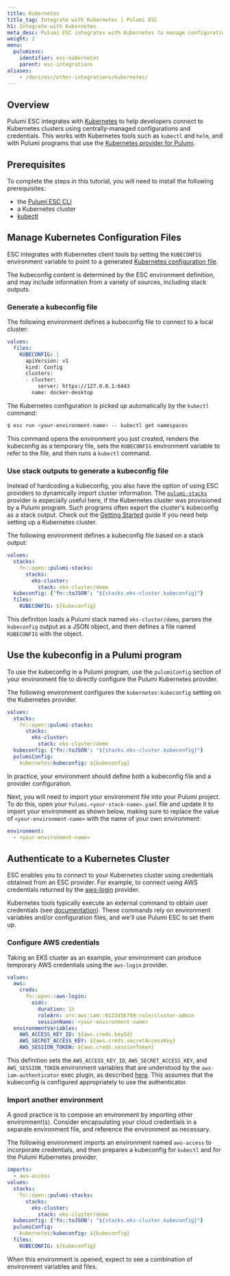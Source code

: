 ```yaml
---
title: Kubernetes
title_tag: Integrate with Kubernetes | Pulumi ESC
h1: Integrate with Kubernetes
meta_desc: Pulumi ESC integrates with Kubernetes to manage configurations, credentials, and kubeconfig files, with kubectl and helm, and Pulumi Kubernetes provider.
weight: 2
menu:
  pulumiesc:
    identifier: esc-kubernetes
    parent: esc-integrations
aliases:
    - /docs/esc/other-integrations/kubernetes/
---
```


## Overview

Pulumi ESC integrates with [Kubernetes](https://kubernetes.io/) to help developers connect to Kubernetes
clusters using centrally-managed configurations and credentials. This works with Kubernetes tools
such as `kubectl` and `helm`, and with Pulumi programs that use the
[Kubernetes provider for Pulumi](/registry/packages/kubernetes/).

## Prerequisites

To complete the steps in this tutorial, you will need to install the following prerequisites:

- the [Pulumi ESC CLI](/docs/esc-cli/)
- a Kubernetes cluster
- [kubectl](https://kubernetes.io/releases/download/#kubectl)

## Manage Kubernetes Configuration Files

ESC integrates with Kubernetes client tools by setting the `KUBECONFIG` environment variable to point to a
generated [Kubernetes configuration file](https://kubernetes.io/docs/concepts/configuration/organize-cluster-access-kubeconfig/).

The kubeconfig content is determined by the ESC environment definition, and may include
information from a variety of sources, including stack outputs.

### Generate a kubeconfig file

The following environment defines a kubeconfig file to connect to a local cluster:

```yaml
values:
  files:
    KUBECONFIG: |
      apiVersion: v1
      kind: Config
      clusters:
      - cluster:
          server: https://127.0.0.1:6443
        name: docker-desktop
```

The Kubernetes configuration is picked up automatically by the `kubectl` command:

```bash
$ esc run <your-environment-name> -- kubectl get namespaces
```

This command opens the environment you just created, renders the kubeconfig as a temporary file, sets
the `KUBECONFIG` environment variable to refer to the file, and then runs a `kubectl` command.

### Use stack outputs to generate a kubeconfig file

Instead of hardcoding a kubeconfig, you also have the option of using ESC providers to dynamically import
cluster information. The [`pulumi-stacks`](/docs/esc/providers/pulumi-stacks/) provider is especially useful here, if the Kubernetes cluster
was provisioned by a Pulumi program. Such programs often export the cluster's kubeconfig as a stack output.
Check out the [Getting Started](/docs/clouds/kubernetes/) guide if you need help setting up a Kubernetes cluster.

The following environment defines a kubeconfig file based on a stack output:

```yaml
values:
  stacks:
    fn::open::pulumi-stacks:
      stacks:
        eks-cluster:
          stack: eks-cluster/demo
  kubeconfig: {'fn::toJSON': "${stacks.eks-cluster.kubeconfig}"}
  files:
    KUBECONFIG: ${kubeconfig}
```

This definition loads a Pulumi stack named `eks-cluster/demo`, parses the `kubeconfig` output as a JSON object,
and then defines a file named `KUBECONFIG` with the object.

## Use the kubeconfig in a Pulumi program

To use the kubeconfig in a Pulumi program, use the `pulumiConfig` section of your environment file to directly
configure the Pulumi Kubernetes provider.

The following environment configures the `kubernetes:kubeconfig` setting on the Kubernetes provider.

```yaml
values:
  stacks:
    fn::open::pulumi-stacks:
      stacks:
        eks-cluster:
          stack: eks-cluster/demo
  kubeconfig: {'fn::toJSON': "${stacks.eks-cluster.kubeconfig}"}
  pulumiConfig:
    kubernetes:kubeconfig: ${kubeconfig}
```

In practice, your environment should define both a kubeconfig file and a provider configuration.

Next, you will need to import your environment file into your Pulumi project. To do this,
open your `Pulumi.<your-stack-name>.yaml` file and update it to import your environment as shown below,
making sure to replace the value of `<your-environment-name>` with the name of your own environment:

```yaml
environment:
  - <your-environment-name>
```

## Authenticate to a Kubernetes Cluster

ESC enables you to connect to your Kubernetes cluster using credentials obtained from an ESC provider. For example,
to connect using AWS credentials returned by the [aws-login](/docs/esc/providers/aws-login/) provider.

Kubernetes tools typically execute an external command to obtain user credentials
(see [documentation](https://kubernetes.io/docs/reference/access-authn-authz/authentication/#client-go-credential-plugins)).
These commands rely on environment variables and/or configuration files, and we'll use Pulumi ESC to set
them up.

### Configure AWS credentials

Taking an EKS cluster as an example, your environment can produce temporary AWS credentials using the `aws-login` provider.

```yaml
values:
  aws:
    creds:
      fn::open::aws-login:
        oidc:
          duration: 1h
          roleArn: arn:aws:iam::0123456789:role/cluster-admin
          sessionName: <your-environment-name>
  environmentVariables:
    AWS_ACCESS_KEY_ID: ${aws.creds.keyId}
    AWS_SECRET_ACCESS_KEY: ${aws.creds.secretAccessKey}
    AWS_SESSION_TOKEN: ${aws.creds.sessionToken}
```

This definition sets the `AWS_ACCESS_KEY_ID`, `AWS_SECRET_ACCESS_KEY`, and `AWS_SESSION_TOKEN` environment variables
that are understood by the `aws-iam-authenticator` exec plugin, as described [here](https://github.com/kubernetes-sigs/aws-iam-authenticator?tab=readme-ov-file#specifying-credentials--using-aws-profiles).
This assumes that the kubeconfig is configured appropriately to use the authenticator.

### Import another environment

A good practice is to compose an environment by importing other environment(s). Consider encapsulating your cloud
credentials in a separate environment file, and reference the environment as necessary.

The following environment imports an environment named `aws-access` to incorporate credentials, and then prepares
a kubeconfig for `kubectl` and for the Pulumi Kubernetes provider.

```yaml
imports:
  - aws-access
values:
  stacks:
    fn::open::pulumi-stacks:
      stacks:
        eks-cluster:
          stack: eks-cluster/demo
  kubeconfig: {'fn::toJSON': "${stacks.eks-cluster.kubeconfig}"}
  pulumiConfig:
    kubernetes:kubeconfig: ${kubeconfig}
  files:
    KUBECONFIG: ${kubeconfig}
```

When this environment is opened, expect to see a combination
of environment variables and files.

